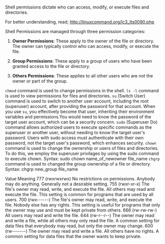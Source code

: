 Shell permissions dictate who can access, modify, or execute files and directories.

For better understanding, read;
http://linuxcommand.org/lc3_lts0090.php

Shell Permissions are managed through three permission categories:

1. **Owner Permissions**: These apply to the owner of the file or directory. The owner can typically control who can access, modify, or execute the file. 

2. **Group Permissions**: These apply to a group of users who have been granted access to the file or directory.

3. **Others Permissions**: These applies to all other users who are not the owner or part of the group.

`chmod` command is used to change permissions in the shell.
`ls -l` command is used to view permissions for files and directories.
`su` (Switch User) command is used to switch to another user account, including the root (superuser) account, after providing the password for that account. When you use `su`, you effectively become that user, inheriting their environment variables and permissions.You would need to know the password of the target user account, which can be a security concern.
`sudo` (Superuser Do) command allows authorized users to execute specific commands as the superuser or another user, without needing to know the target user's password. Users with sudo access must authenticate with their own password, not the target user's password, which enhances security.
`chown` command is used to change the ownership or users of files and directories. To do this, we employ the superuser privilages by using the sudo command to execute chown.
Syntax: sudo chown name_of_newowner file_name
`chgrp` command is used to changed the group ownership of a file or directory.
Syntax: chgrp new_group file_name


Value	Meaning
777	(rwxrwxrwx) No restrictions on permissions. Anybody may do anything. Generally not a desirable setting.
755	(rwxr-xr-x) The file's owner may read, write, and execute the file. All others may read and execute the file. This setting is common for programs that are used by all users.
700	(rwx------) The file's owner may read, write, and execute the file. Nobody else has any rights. This setting is useful for programs that only the owner may use and must be kept private from others.
666	(rw-rw-rw-) All users may read and write the file.
644	(rw-r--r--) The owner may read and write a file, while all others may only read the file. A common setting for data files that everybody may read, but only the owner may change.
600	(rw-------) The owner may read and write a file. All others have no rights. A common setting for data files that the owner wants to keep private.
